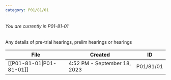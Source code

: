 ```yaml
---
category: P01/81/01
---
```

###### You are currently in P01-81-01

Any details of pre-trial hearings, prelim hearings or hearings

| File                                                                                          | Created                      | ID        |
| --------------------------------------------------------------------------------------------- | ---------------------------- | --------- |
| [[P01-81-01\|P01-81-01]] | 4:52 PM - September 18, 2023 | P01/81/01 |

